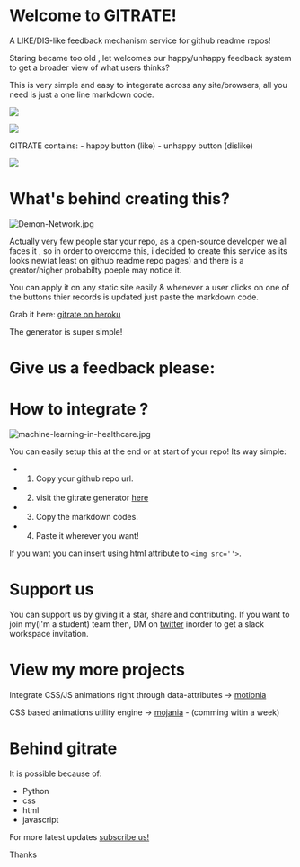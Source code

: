 # Welcome to GITRATE!

A LIKE/DIS-like feedback mechanism service for github readme repos!

Staring became too old , let welcomes our happy/unhappy feedback system to get a broader view of what users thinks?

This is very simple and easy to integerate across any site/browsers, all you need is just a one line markdown code.

<p align='center'>

[![](https://gitrate.herokuapp.com/happy?ref=abhiprojectz.motionia)](https://gitrate.herokuapp.com/happy/done?ref=abhiprojectz.motionia)

[![](https://gitrate.herokuapp.com/unhappy?ref=abhiprojectz.motionia)](https://gitrate.herokuapp.com/unhappy/done?ref=abhiprojectz.motionia)
</p>

GITRATE contains:
	- happy button (like)
	- unhappy button (dislike)

[![](https://img.shields.io/twitter/follow/abhiprojectz.svg?style=social)](https://twitter.com/abhiprojectz)


# What's behind creating this?


![Demon-Network.jpg](https://cdn.hashnode.com/res/hashnode/image/upload/v1605887025281/kkEsyz4wb.jpeg)

Actually very few people star your repo, as a open-source developer we all faces it , 
so in order to overcome this, i decided to create this service as its looks new(at least on github readme repo pages) and there is a greator/higher probabilty poeple may notice it.

You can apply it on any static site easily & whenever a user clicks on one of the buttons thier records is updated just paste the markdown code.

Grab it here: [gitrate on heroku](https://gitrate.herokuapp.com/)

The generator is super simple!

# Give us a feedback please:


# How to integrate ?


![machine-learning-in-healthcare.jpg](https://cdn.hashnode.com/res/hashnode/image/upload/v1605887054456/bRuo5fQ7b.jpeg)

You can easily setup this at the end or at start of your repo!
Its way simple:

+ 1. Copy your github repo url.
+ 2. visit the gitrate generator [here](https://gitrate.herokuapp.com/)
+ 3. Copy the markdown codes.
+ 4. Paste it wherever you want!

If you want you can insert using  html attribute to `<img src=''>`.

# Support us 

You can support us by giving it a star, share and contributing.
If you want to join my(i'm a student) team then, DM on [twitter](https://twitter.com/abhiprojectz) inorder to get a slack workspace invitation.

# View my more projects

Integrate CSS/JS animations right through data-attributes -> [motionia](https://anicode.in/motionia)

CSS based animations utility engine -> [mojania](https://anicode.in/) - (comming witin a week)


# Behind gitrate

It is possible because of:
+ Python
+ css
+ html
+ javascript

For more latest updates [subscribe us!](https://blog.anicode.in/subscribe-us-abhiprojectz-ckhoslhdg04w6efs1gvksd13b)


Thanks 





